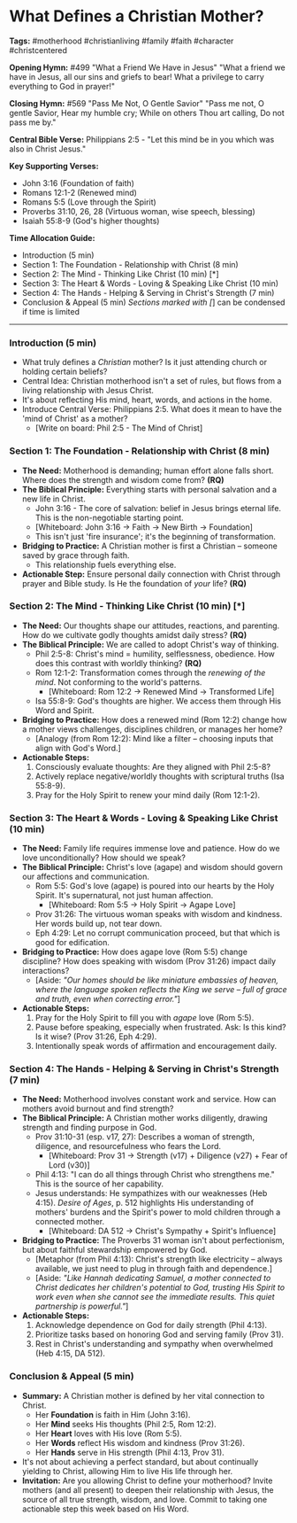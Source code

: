 # What Defines a Christian Mother?

**Tags:** #motherhood #christianliving #family #faith #character #christcentered

**Opening Hymn:** #499 "What a Friend We Have in Jesus"
"What a friend we have in Jesus, all our sins and griefs to bear! What a privilege to carry everything to God in prayer!"

**Closing Hymn:** #569 "Pass Me Not, O Gentle Savior"
"Pass me not, O gentle Savior, Hear my humble cry; While on others Thou art calling, Do not pass me by."

**Central Bible Verse:** Philippians 2:5 - "Let this mind be in you which was also in Christ Jesus."

**Key Supporting Verses:**
*   John 3:16 (Foundation of faith)
*   Romans 12:1-2 (Renewed mind)
*   Romans 5:5 (Love through the Spirit)
*   Proverbs 31:10, 26, 28 (Virtuous woman, wise speech, blessing)
*   Isaiah 55:8-9 (God's higher thoughts)

**Time Allocation Guide:**
- Introduction (5 min)
- Section 1: The Foundation - Relationship with Christ (8 min)
- Section 2: The Mind - Thinking Like Christ (10 min) [*]
- Section 3: The Heart & Words - Loving & Speaking Like Christ (10 min)
- Section 4: The Hands - Helping & Serving in Christ's Strength (7 min)
- Conclusion & Appeal (5 min)
*Sections marked with [*] can be condensed if time is limited

---

### Introduction (5 min)
-   What truly defines a *Christian* mother? Is it just attending church or holding certain beliefs?
-   Central Idea: Christian motherhood isn't a set of rules, but flows from a living relationship with Jesus Christ.
-   It's about reflecting His mind, heart, words, and actions in the home.
-   Introduce Central Verse: Philippians 2:5. What does it mean to have the 'mind of Christ' as a mother?
    -   [Write on board: Phil 2:5 - The Mind of Christ]

### Section 1: The Foundation - Relationship with Christ (8 min)
-   **The Need:** Motherhood is demanding; human effort alone falls short. Where does the strength and wisdom come from? **(RQ)**
-   **The Biblical Principle:** Everything starts with personal salvation and a new life in Christ.
    -   John 3:16 - The core of salvation: belief in Jesus brings eternal life. This is the non-negotiable starting point.
    -   [Whiteboard: John 3:16 -> Faith -> New Birth -> Foundation]
    -   This isn't just 'fire insurance'; it's the beginning of transformation.
-   **Bridging to Practice:** A Christian mother is first a Christian – someone saved by grace through faith.
    -   This relationship fuels everything else.
-   **Actionable Step:** Ensure personal daily connection with Christ through prayer and Bible study. Is He the foundation of *your* life? **(RQ)**

### Section 2: The Mind - Thinking Like Christ (10 min) [*]
-   **The Need:** Our thoughts shape our attitudes, reactions, and parenting. How do we cultivate godly thoughts amidst daily stress? **(RQ)**
-   **The Biblical Principle:** We are called to adopt Christ's way of thinking.
    -   Phil 2:5-8: Christ's mind = humility, selflessness, obedience. How does this contrast with worldly thinking? **(RQ)**
    -   Rom 12:1-2: Transformation comes through the *renewing of the mind*. Not conforming to the world's patterns.
        -   [Whiteboard: Rom 12:2 -> Renewed Mind -> Transformed Life]
    -   Isa 55:8-9: God's thoughts are higher. We access them through His Word and Spirit.
-   **Bridging to Practice:** How does a renewed mind (Rom 12:2) change how a mother views challenges, disciplines children, or manages her home?
    -   [Analogy (from Rom 12:2): Mind like a filter – choosing inputs that align with God's Word.]
-   **Actionable Steps:**
    1.  Consciously evaluate thoughts: Are they aligned with Phil 2:5-8?
    2.  Actively replace negative/worldly thoughts with scriptural truths (Isa 55:8-9).
    3.  Pray for the Holy Spirit to renew your mind daily (Rom 12:1-2).

### Section 3: The Heart & Words - Loving & Speaking Like Christ (10 min)
-   **The Need:** Family life requires immense love and patience. How do we love unconditionally? How should we speak?
-   **The Biblical Principle:** Christ's love (agape) and wisdom should govern our affections and communication.
    -   Rom 5:5: God's love (agape) is poured into our hearts by the Holy Spirit. It's supernatural, not just human affection.
        -   [Whiteboard: Rom 5:5 -> Holy Spirit -> Agape Love]
    -   Prov 31:26: The virtuous woman speaks with wisdom and kindness. Her words build up, not tear down.
    -   Eph 4:29: Let no corrupt communication proceed, but that which is good for edification.
-   **Bridging to Practice:** How does agape love (Rom 5:5) change discipline? How does speaking with wisdom (Prov 31:26) impact daily interactions?
    -   [Aside: *"Our homes should be like miniature embassies of heaven, where the language spoken reflects the King we serve – full of grace and truth, even when correcting error."*]
-   **Actionable Steps:**
    1.  Pray for the Holy Spirit to fill you with *agape* love (Rom 5:5).
    2.  Pause before speaking, especially when frustrated. Ask: Is this kind? Is it wise? (Prov 31:26, Eph 4:29).
    3.  Intentionally speak words of affirmation and encouragement daily.

### Section 4: The Hands - Helping & Serving in Christ's Strength (7 min)
-   **The Need:** Motherhood involves constant work and service. How can mothers avoid burnout and find strength?
-   **The Biblical Principle:** A Christian mother works diligently, drawing strength and finding purpose in God.
    -   Prov 31:10-31 (esp. v17, 27): Describes a woman of strength, diligence, and resourcefulness who fears the Lord.
        -   [Whiteboard: Prov 31 -> Strength (v17) + Diligence (v27) + Fear of Lord (v30)]
    -   Phil 4:13: "I can do all things through Christ who strengthens me." This is the source of her capability.
    -   Jesus understands: He sympathizes with our weaknesses (Heb 4:15). *Desire of Ages*, p. 512 highlights His understanding of mothers' burdens and the Spirit's power to mold children through a connected mother.
        -   [Whiteboard: DA 512 -> Christ's Sympathy + Spirit's Influence]
-   **Bridging to Practice:** The Proverbs 31 woman isn't about perfectionism, but about faithful stewardship empowered by God.
    -   [Metaphor (from Phil 4:13): Christ's strength like electricity – always available, we just need to plug in through faith and dependence.]
    -   [Aside: *"Like Hannah dedicating Samuel, a mother connected to Christ dedicates her children's potential to God, trusting His Spirit to work even when she cannot see the immediate results. This quiet partnership is powerful."*]
-   **Actionable Steps:**
    1.  Acknowledge dependence on God for daily strength (Phil 4:13).
    2.  Prioritize tasks based on honoring God and serving family (Prov 31).
    3.  Rest in Christ's understanding and sympathy when overwhelmed (Heb 4:15, DA 512).

### Conclusion & Appeal (5 min)
-   **Summary:** A Christian mother is defined by her vital connection to Christ.
    -   Her **Foundation** is faith in Him (John 3:16).
    -   Her **Mind** seeks His thoughts (Phil 2:5, Rom 12:2).
    -   Her **Heart** loves with His love (Rom 5:5).
    -   Her **Words** reflect His wisdom and kindness (Prov 31:26).
    -   Her **Hands** serve in His strength (Phil 4:13, Prov 31).
-   It's not about achieving a perfect standard, but about continually yielding to Christ, allowing Him to live His life through her.
-   **Invitation:** Are you allowing Christ to define your motherhood? Invite mothers (and all present) to deepen their relationship with Jesus, the source of all true strength, wisdom, and love. Commit to taking one actionable step this week based on His Word.